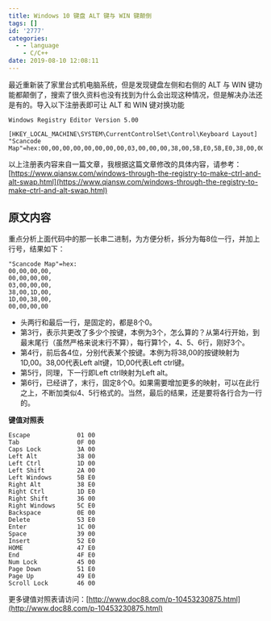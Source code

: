 ```yaml
---
title: Windows 10 键盘 ALT 键与 WIN 键颠倒
tags: []
id: '2777'
categories:
  - - language
    - C/C++
date: 2019-08-10 12:08:11
---
```


最近重新装了家里台式机电脑系统，但是发现键盘左侧和右侧的 ALT 与 WIN 键功能都颠倒了，搜索了很久资料也没有找到为什么会出现这种情况，但是解决办法还是有的。导入以下注册表即可让 ALT 和 WIN 键对换功能

```
Windows Registry Editor Version 5.00

[HKEY_LOCAL_MACHINE\SYSTEM\CurrentControlSet\Control\Keyboard Layout]
"Scancode Map"=hex:00,00,00,00,00,00,00,00,03,00,00,00,38,00,5B,E0,5B,E0,38,00,00,00,00,00
```

以上注册表内容来自一篇文章，我根据这篇文章修改的具体内容，请参考：[https://www.qiansw.com/windows-through-the-registry-to-make-ctrl-and-alt-swap.html](https://www.qiansw.com/windows-through-the-registry-to-make-ctrl-and-alt-swap.html)
<!-- more -->
## 原文内容

重点分析上面代码中的那一长串二进制，为方便分析，拆分为每8位一行，并加上行号，结果如下：

```
"Scancode Map"=hex:
00,00,00,00,
00,00,00,00,
03,00,00,00,
38,00,1D,00,
1D,00,38,00,
00,00,00,00
```

*   头两行和最后一行，是固定的，都是8个0。
*   第3行，表示共更改了多少个按键，本例为3个，怎么算的？从第4行开始，到最末尾行（虽然严格来说末行不算），每行算1个，4、5、6行，刚好3个。
*   第4行，前后各4位，分别代表某个按键。本例为将38,00的按键映射为1D,00。38,00代表Left alt键，1D,00代表Left ctrl键。
*   第5行，同理，下一行即Left ctrl映射为Left alt。
*   第6行，已经讲了，末行，固定8个0。如果需要增加更多的映射，可以在此行之上，不断加类似4、5行格式的。当然，最后的结果，还是要将各行合为一行的。

**键值对照表**

```
Escape             01 00
Tab                0F 00
Caps Lock          3A 00
Left Alt           38 00
Left Ctrl          1D 00
Left Shift         2A 00
Left Windows       5B E0
Right Alt          38 E0
Right Ctrl         1D E0
Right Shift        36 00
Right Windows      5C E0
Backspace          0E 00
Delete             53 E0
Enter              1C 00
Space              39 00
Insert             52 E0
HOME               47 E0
End                4F E0
Num Lock           45 00
Page Down          51 E0
Page Up            49 E0
Scroll Lock        46 00
```

更多键值对照表请访问：[http://www.doc88.com/p-10453230875.html](http://www.doc88.com/p-10453230875.html)